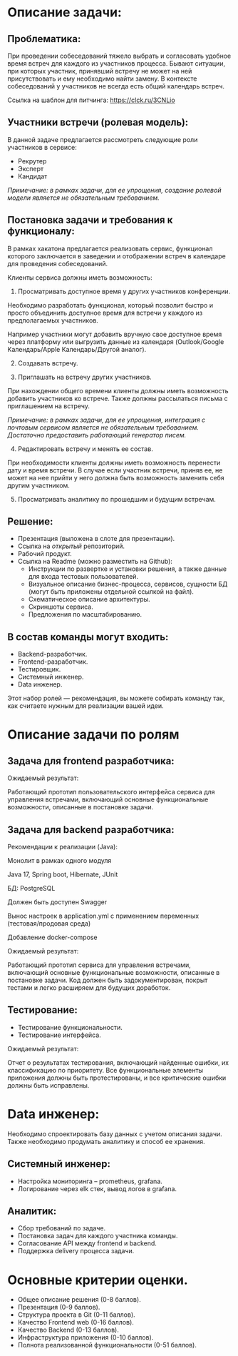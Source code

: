 # Описание задачи:
## Проблематика:
При проведении собеседований тяжело выбрать и согласовать удобное время встреч для каждого из участников процесса. Бывают ситуации, при которых участник, принявший встречу не может на ней присутствовать и ему необходимо найти замену. В контексте собеседований у участников не всегда есть общий календарь встреч.

Ссылка на шаблон для питчинга: https://clck.ru/3CNLio

## Участники встречи (ролевая модель):
В данной задаче предлагается рассмотреть следующие роли участников в сервисе:
- Рекрутер
- Эксперт
- Кандидат

*Примечание: в рамках задачи, для ее упрощения, создание ролевой модели является не обязательным требованием.*

## Постановка задачи и требования к функционалу:
В рамках хакатона предлагается реализовать сервис, функционал которого заключается в заведении и отображении встреч в календаре для проведения собеседований.

Клиенты сервиса должны иметь возможность:

1. Просматривать доступное время у других участников конференции.

Необходимо разработать функционал, который позволит быстро и просто объединить доступное время для встречи у каждого из предполагаемых участников.

Например участники могут добавить вручную свое доступное время через платформу или выгрузить данные из календаря (Outlook/Google Календарь/Apple Календарь/Другой аналог).

2. Создавать встречу.

3. Приглашать на встречу других участников.

При нахождении общего времени клиенты должны иметь возможность добавить участников ко встрече. Также должны рассылаться письма с приглашением на встречу.

*Примечание: в рамках задачи, для ее упрощения, интеграция с почтовым сервисом является не обязательным требованием. Достаточно предоставить работающий генератор писем.*

4. Редактировать встречу и менять ее состав.

При необходимости клиенты должны иметь возможность перенести дату и время встречи. В случае если участник встречи, приняв ее, не может на нее прийти у него должна быть возможность заменить себя другим участником.

5. Просматривать аналитику по прошедшим и будущим встречам.

## Решение:
- Презентация (выложена в слоте для презентации).
- Ссылка на *открытый* репозиторий.
- Рабочий продукт.
- Ссылка на Readme (можно разместить на Github):
    - Инструкции по развертке и установки решения, а также данные для входа тестовых пользователей. 
    - Визуальное описание бизнес-процесса, сервисов, сущности БД (могут быть приложены отдельной ссылкой на файл).
    - Схематическое описание архитектуры.
    - Скриншоты сервиса.
    - Предложения по масштабированию.

## В состав команды могут входить:
- Backend-разработчик.
- Frontend-разработчик.
- Тестировщик.
- Системный инженер.
- Data инженер.

Этот набор ролей — рекомендация, вы можете собирать команду так, как считаете нужным для реализации вашей идеи.

# Описание задачи по ролям
## Задача для frontend разработчика:
Ожидаемый результат:

Работающий прототип пользовательского интерфейса сервиса для управления встречами, включающий основные функциональные возможности, описанные в постановке задачи.

## Задача для backend разработчика:
Рекомендации к реализации (Java):

Монолит в рамках одного модуля

Java 17, Spring boot, Hibernate, JUnit

БД: PostgreSQL

Должен быть доступен Swagger

Вынос настроек в application.yml  с применением переменных (тестовая/продовая среда)

Добавление docker-compose

Ожидаемый результат:

Работающий прототип сервиса для управления встречами, включающий основные функциональные возможности, описанные в постановке задачи. Код должен быть задокументирован, покрыт тестами и легко расширяем для будущих доработок.

## Тестирование:
- Тестирование функциональности.
- Тестирование интерфейса.

Ожидаемый результат:

Отчет о результатах тестирования, включающий найденные ошибки, их классификацию по приоритету. Все функциональные элементы приложения должны быть протестированы, и все критические ошибки должны быть исправлены.

# Data инженер:
Необходимо спроектировать базу данных с учетом описания задачи. Также необходимо продумать аналитику и способ ее хранения.

## Системный инженер:
- Настройка мониторинга – prometheus, grafana.
- Логирование через elk стек, вывод логов в grafana.

## Аналитик:
- Сбор требований по задаче.
- Постановка задач для каждого участника команды.
- Согласование API между frontend и backend.
- Поддержка delivery процесса задачи.

# Основные критерии оценки.
- Общее описание решения (0-8 баллов).
- Презентация (0-9 баллов).
- Структура проекта в Git (0-11 баллов).
- Качество Frontend web (0-16 баллов).
- Качество Backend (0-13 баллов).
- Инфраструктура приложения (0-10 баллов).
- Полнота реализованной функциональности (0-51 баллов).